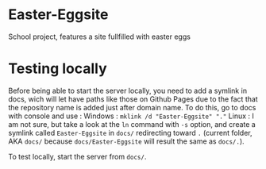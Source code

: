 # Easter-Eggsite
School project, features a site fullfilled with easter eggs


# Testing locally
Before being able to start the server locally, you need to add a symlink in docs, wich will let have paths like those on Github Pages due to the fact that the repository name is added just after domain name.
To do this, go to docs with console and use :
Windows : `mklink /d "Easter-Eggsite" "."`
Linux : I am not sure, but take a look at the `ln` command with `-s` option, and create a symlink called `Easter-Eggsite` in `docs/` redirecting toward `.` (current folder, AKA `docs/` because `docs/Easter-Eggsite` will result the same as `docs/.`).

To test locally, start the server from `docs/`.